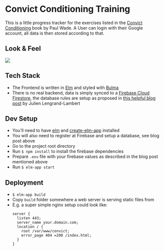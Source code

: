 # Convict Conditioning Training

This is a little progress tracker for the exercises listed in the [Convict Conditioning](https://www.amazon.de/Convict-Conditioning-Weakness-Using-Survival-Strength/dp/0938045768) book by Paul Wade. A User can login with their Google account, all data is then stored according to that.

## Look & Feel

![](https://i.imgur.com/Wo4Fcnu.gif)

## Tech Stack

- The Frontend is written in [Elm](https://elm-lang.org/) and styled with [Bulma](https://bulma.io/)
- There is no real backend, data is simply synced to a [Firebase Cloud Firestore](https://firebase.google.com/docs/firestore), the database rules are setup as proposed in [this helpful blog post](https://lengrand.fr/using-firebase-in-elm/) by Julien Lengrand-Lambert


## Dev Setup
- You'll need to have [elm](https://guide.elm-lang.org/install/) and [create-elm-app](https://github.com/halfzebra/create-elm-app) installed
- You will also need to register at Firebase and setup a database, see blog post above
- Go to the project root directory
- Run `$ npm install` to install the firebase dependencies
- Prepare `.env` file with your firebase values as described in the blog post mentioned above
- Run `$ elm-app start`


## Deployment

- `$ elm-app build`
- Copy `build` folder somewhere a web server is serving static files from
- E.g. a super simple nginx setup could look like:
  ```nginx
  server {
    listen 443;
    server_name your.domain.com;
    location / {
      root /var/www/convict;
      error_page 404 =200 /index.html;
    }
  }
  ```
